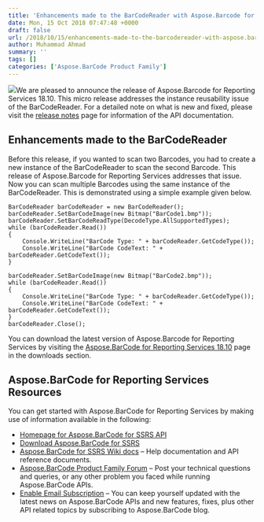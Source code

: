 ```yaml
---
title: 'Enhancements made to the BarCodeReader with Aspose.Barcode for Reporting Services 18.10'
date: Mon, 15 Oct 2018 07:47:48 +0000
draft: false
url: /2018/10/15/enhancements-made-to-the-barcodereader-with-aspose.barcode-for-reporting-services-18.10/
author: Muhammad Ahmad
summary: ''
tags: []
categories: ['Aspose.BarCode Product Family']
---
```


[![][1]](https://products.aspose.com/barcode/net)We are pleased to announce the release of Aspose.Barcode for Reporting Services 18.10. This micro release addresses the instance reusability issue of the BarCodeReader. For a detailed note on what is new and fixed, please visit the [release notes][2] page for information of the API documentation.

## Enhancements made to the BarCodeReader

Before this release, if you wanted to scan two Barcodes, you had to create a new instance of the BarCodeReader to scan the second Barcode. This release of Aspose.Barcode for Reporting Services addresses that issue. Now you can scan multiple Barcodes using the same instance of the BarCodeReader. This is demonstrated using a simple example given below.

```
BarCodeReader barCodeReader = new BarCodeReader();
barCodeReader.SetBarCodeImage(new Bitmap("BarCode1.bmp"));
barCodeReader.SetBarCodeReadType(DecodeType.AllSupportedTypes);
while (barCodeReader.Read())
{
    Console.WriteLine("BarCode Type: " + barCodeReader.GetCodeType());
    Console.WriteLine("BarCode CodeText: " + barCodeReader.GetCodeText());
}

barCodeReader.SetBarCodeImage(new Bitmap("BarCode2.bmp"));
while (barCodeReader.Read())
{
    Console.WriteLine("BarCode Type: " + barCodeReader.GetCodeType());
    Console.WriteLine("BarCode CodeText: " + barCodeReader.GetCodeText());
}
barCodeReader.Close();
```

  
You can download the latest version of Aspose.Barcode for Reporting Services by visiting the [Aspose.BarCode for Reporting Services 18.10][3] page in the downloads section.

## Aspose.BarCode for Reporting Services Resources

You can get started with Aspose.BarCode for Reporting Services by making use of information available in the following:

*   [Homepage for Aspose.BarCode for SSRS API][4]
*   [Download Aspose.BarCode for SSRS][5]
*   [Aspose.BarCode for SSRS Wiki docs][6] – Help documentation and API reference documents.
*   [Aspose.BarCode Product Family Forum][7] – Post your technical questions and queries, or any other problem you faced while running Aspose.BarCode APIs.
*   [Enable Email Subscription][8] – You can keep yourself updated with the latest news on Aspose.BarCode APIs and new features, fixes, plus other API related topics by subscribing to Aspose.BarCode blog.




[1]: https://blog.aspose.com/wp-content/uploads/sites/2/2013/07/aspose-Barcode-for-net_100.png
[2]: https://docs.aspose.com/display/barcodereportingservices/Aspose.BarCode+for+Reporting+Services+18.10+Release+Notes
[3]: https://downloads.aspose.com/barcode/reportingservices/new-releases/aspose.barcode-for-reporting-services-18.10/
[4]: https://www.aspose.com/products/barcode/reporting-services
[5]: https://downloads.aspose.com/barcode/reportingservices
[6]: https://docs.aspose.com/display/barcodereportingservices/Home
[7]: https://forum.aspose.com/c/barcode
[8]: https://blog.aspose.com/category/aspose-products/aspose-barcode-product-family/




